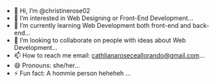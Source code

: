 - 👋 Hi, I’m @christinerose02
- 👀 I’m interested in Web Designing or Front-End Development...
- 🌱 I’m currently learning Web Development both front-end and back-end...
- 💞️ I’m looking to collaborate on people with ideas about Web Development...
- 📫 How to reach me email: cathlianaroseceallorando@gmail.com...
- 😄 Pronouns: she/her...
- ⚡ Fun fact: A hommie person heheheh ...

<!---
christinerose02/christinerose02 is a ✨ special ✨ repository because its `README.md` (this file) appears on your GitHub profile.
You can click the Preview link to take a look at your changes.
--->
